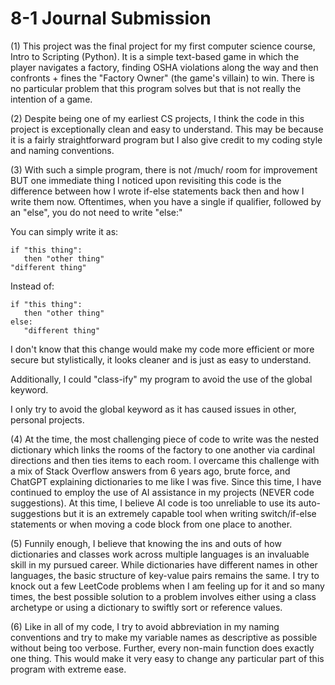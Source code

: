 # 8-1 Journal Submission

(1)
This project was the final project for my first computer science course, Intro to Scripting (Python).
It is a simple text-based game in which the player navigates a factory, finding OSHA violations along the way and then confronts + fines the "Factory Owner" (the game's villain) to win.
There is no particular problem that this program solves but that is not really the intention of a game.

(2)
Despite being one of my earliest CS projects, I think the code in this project is exceptionally clean and easy to understand.
This may be because it is a fairly straightforward program but I also give credit to my coding style and naming conventions.

(3)
With such a simple program, there is not /much/ room for improvement BUT one immediate thing I noticed upon revisiting this code
is the difference between how I wrote if-else statements back then and how I write them now.
Oftentimes, when you have a single if qualifier, followed by an "else", you do not need to write "else:"

You can simply write it as:
```
if "this thing":
   then "other thing"
"different thing"
```
Instead of:
```
if "this thing":
   then "other thing"
else:
   "different thing"
```

I don't know that this change would make my code more efficient or more secure but stylistically, it looks cleaner and is just as easy to understand.

Additionally, I could "class-ify" my program to avoid the use of the global keyword.

I only try to avoid the global keyword as it has caused issues in other, personal projects.

(4)
At the time, the most challenging piece of code to write was the nested dictionary which links the rooms of the factory to one another via cardinal directions and then ties items to each room.
I overcame this challenge with a mix of Stack Overflow answers from 6 years ago, brute force, and ChatGPT explaining dictionaries to me like I was five.
Since this time, I have continued to employ the use of AI assistance in my projects (NEVER code suggestions).
At this time, I believe AI code is too unreliable to use its auto-suggestions but it is an extremely capable tool when writing switch/if-else statements or when moving a code block from one place to another.

(5)
Funnily enough, I believe that knowing the ins and outs of how dictionaries and classes work across multiple languages is an invaluable skill in my pursued career.
While dictionaries have different names in other languages, the basic structure of key-value pairs remains the same.
I try to knock out a few LeetCode problems when I am feeling up for it and so many times, the best possible solution to a problem involves either using a class archetype or using a dictionary to swiftly sort or reference values.

(6)
Like in all of my code, I try to avoid abbreviation in my naming conventions and try to make my variable names as descriptive as possible without being too verbose.
Further, every non-main function does exactly one thing. This would make it very easy to change any particular part of this program with extreme ease.
